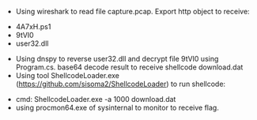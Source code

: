 - Using wireshark to read file capture.pcap. Export http object to receive:
+ 4A7xH.ps1
+ 9tVI0
+ user32.dll
- Using dnspy to reverse user32.dll and decrypt file 9tVI0 using Program.cs. base64 decode result to receive shellcode download.dat
- Using tool ShellcodeLoader.exe (https://github.com/sisoma2/ShellcodeLoader) to run shellcode:
+ cmd: ShellcodeLoader.exe  -a 1000 download.dat
+ using procmon64.exe of sysinternal to monitor to receive flag.
